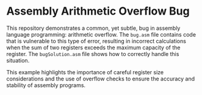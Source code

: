 # Assembly Arithmetic Overflow Bug

This repository demonstrates a common, yet subtle, bug in assembly language programming: arithmetic overflow.  The `bug.asm` file contains code that is vulnerable to this type of error, resulting in incorrect calculations when the sum of two registers exceeds the maximum capacity of the register. The `bugSolution.asm` file shows how to correctly handle this situation.

This example highlights the importance of careful register size considerations and the use of overflow checks to ensure the accuracy and stability of assembly programs. 
